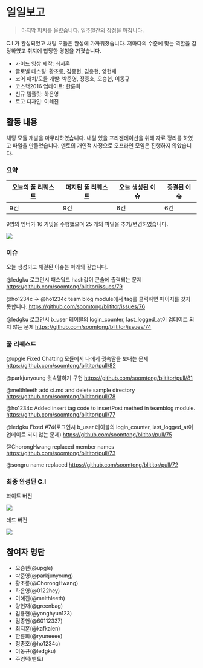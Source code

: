 # 일일보고

> 마지막 피치를 올렸습니다. 일주일간의 장정을 마칩니다.

C.I 가 완성되었고 채팅 모듈은 완성에 가까워졌습니다. 저마다의 수준에 맞는 역할을 감당하였고 취지에 합당한 경험을 가졌습니다.

- 가이드 영상 제작: 최지훈
- 글로벌 테스팅: 황초롱, 김종현, 김용현, 양현재
- 코어 패치/모듈 개발: 박준영, 정종호, 오승현, 이동규
- 코스핵2016 업데이트: 한륜희
- 신규 템플릿: 하은영
- 로고 디자인: 이혜진

## 활동 내용

채팅 모듈 개발을 마무리하였습니다. 내일 있을 프리젠테이션을 위해 자료 정리를 하였고 파일을 만들었습니다.
멘토의 개인적 사정으로 오프라인 모임은 진행하지 않았습니다.

### 요약

| 오늘의 풀 리퀘스트 | 머지된 풀 리퀘스트 | 오늘 생성된 이슈 | 종결된 이슈 |
| --- | --- | --- | --- |
| 9건 | 9건 | 6건 | 6건 |

9명의 멤버가 16 커밋을 수행했으며 25 개의 파일을 추가/변경하였습니다.

![](https://dl.dropboxusercontent.com/u/53671575/kosshack2016-team8-2016-09-30-1.png)

### 이슈

오늘 생성되고 해결된 이슈는 아래와 같습니다.

@ledgku
로그인시 패스워드 hash값이 콘솔에 출력되는 문제 https://github.com/soomtong/blititor/issues/79

@ho1234c -> @ho1234c
team blog module에서 tag를 클릭하면 페이지를 찾지 못합니다. https://github.com/soomtong/blititor/issues/76

@ledgku 
로그인시 b_user 테이블의 login_counter, last_logged_at이 업데이트 되지 않는 문제 https://github.com/soomtong/blititor/issues/74

### 풀 리퀘스트

@upgle
Fixed Chatting 모듈에서 나에게 귓속말을 보내는 문제 https://github.com/soomtong/blititor/pull/82

@parkjunyoung
귓속말하기 구현 https://github.com/soomtong/blititor/pull/81

@melthleeth
add ci.md and delete sample directory https://github.com/soomtong/blititor/pull/78

@ho1234c
Added insert tag code to insertPost methed in teamblog module. https://github.com/soomtong/blititor/pull/77

@ledgku
Fixed #74(로그인시 b_user 테이블의 login_counter, last_logged_at이 업데이트 되지 않는 문제) https://github.com/soomtong/blititor/pull/75

@ChorongHwang
replaced member names https://github.com/soomtong/blititor/pull/73

@songru
name replaced https://github.com/soomtong/blititor/pull/72

### 최종 완성된 C.I

화이트 버전

![](https://cloud.githubusercontent.com/assets/22411481/18983269/bf9e0390-8726-11e6-8b1b-542241ce4fb8.png)

레드 버전

![](https://cloud.githubusercontent.com/assets/22411481/18983301/eb47fe92-8726-11e6-9ea6-208d640e5a62.png)

## 참여자 명단

- 오승현(@upgle)
- 박준영(@parkjunyoung)
- 황초롱(@ChorongHwang)
- 하은영(@0122hey)
- 이혜진(@melthleeth)
- 양현재(@greenbag)
- 김용현(@yonghyun123)
- 김종현(@60112337)
- 최지훈(@kafkalen)
- 한륜희(@ryuneeee)
- 정종호(@ho1234c)
- 이동규(@ledgku)
- 주영택(멘토)
